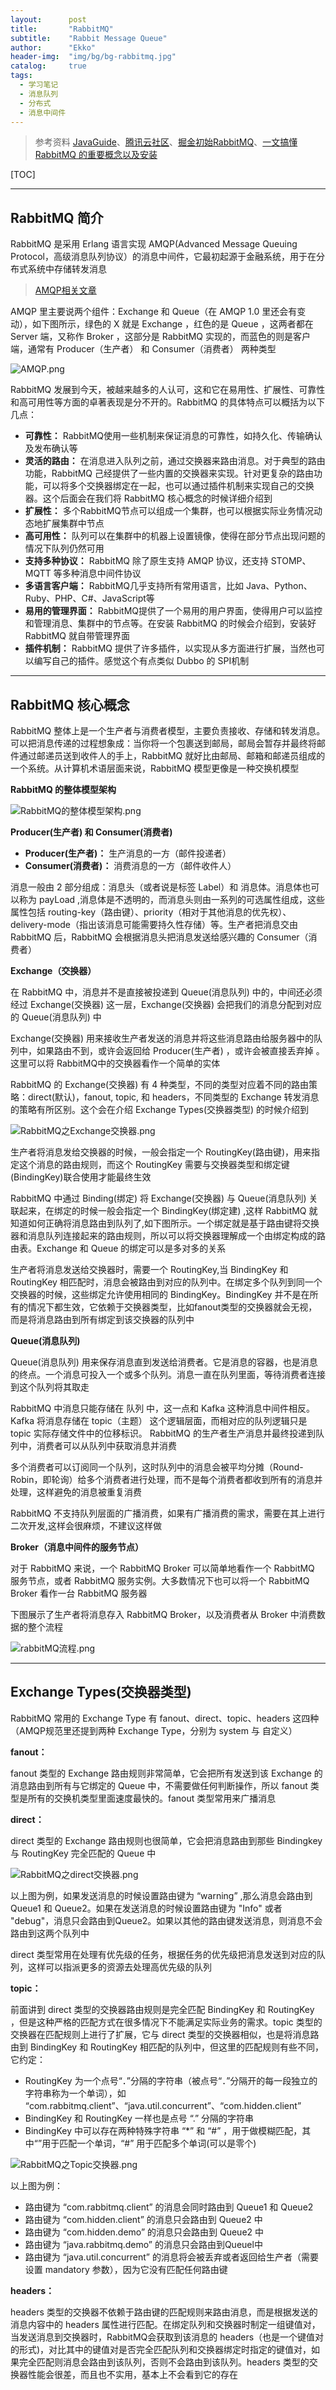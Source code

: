 ```yaml
---
layout:      post
title:       "RabbitMQ"
subtitle:    "Rabbit Message Queue"
author:      "Ekko"
header-img:  "img/bg/bg-rabbitmq.jpg"
catalog:     true
tags:
  - 学习笔记
  - 消息队列
  - 分布式
  - 消息中间件
---
```


> 参考资料 [JavaGuide](https://github.com/Snailclimb/JavaGuide/blob/master/docs/system-design/data-communication/rabbitmq.md)、[腾讯云社区](https://cloud.tencent.com/developer/article/1578104)、[掘金初始RabbitMQ](https://juejin.im/post/6844903975360135176)、[一文搞懂 RabbitMQ 的重要概念以及安装](https://cloud.tencent.com/developer/news/372423)

[TOC]

---

## RabbitMQ 简介

RabbitMQ 是采用 Erlang 语言实现 AMQP(Advanced Message Queuing Protocol，高级消息队列协议）的消息中间件，它最初起源于金融系统，用于在分布式系统中存储转发消息

> [AMQP相关文章](https://zxnchupg.github.io/2020/08/19/%E6%B6%88%E6%81%AF%E9%98%9F%E5%88%97/)

AMQP 里主要说两个组件：Exchange 和 Queue（在 AMQP 1.0 里还会有变动），如下图所示，绿色的 X 就是  Exchange ，红色的是 Queue ，这两者都在 Server 端，又称作 Broker ，这部分是 RabbitMQ  实现的，而蓝色的则是客户端，通常有 Producer（生产者） 和 Consumer（消费者） 两种类型

![AMQP.png](../asserts/images/2020-08-22-RabbitMQ入门/AMQP.png)

RabbitMQ 发展到今天，被越来越多的人认可，这和它在易用性、扩展性、可靠性和高可用性等方面的卓著表现是分不开的。RabbitMQ 的具体特点可以概括为以下几点：

- **可靠性：** RabbitMQ使用一些机制来保证消息的可靠性，如持久化、传输确认及发布确认等
- **灵活的路由：** 在消息进入队列之前，通过交换器来路由消息。对于典型的路由功能，RabbitMQ 己经提供了一些内置的交换器来实现。针对更复杂的路由功能，可以将多个交换器绑定在一起，也可以通过插件机制来实现自己的交换器。这个后面会在我们将 RabbitMQ 核心概念的时候详细介绍到
- **扩展性：** 多个RabbitMQ节点可以组成一个集群，也可以根据实际业务情况动态地扩展集群中节点
- **高可用性：** 队列可以在集群中的机器上设置镜像，使得在部分节点出现问题的情况下队列仍然可用
- **支持多种协议：** RabbitMQ 除了原生支持 AMQP 协议，还支持 STOMP、MQTT 等多种消息中间件协议
- **多语言客户端：** RabbitMQ几乎支持所有常用语言，比如 Java、Python、Ruby、PHP、C#、JavaScript等
- **易用的管理界面：** RabbitMQ提供了一个易用的用户界面，使得用户可以监控和管理消息、集群中的节点等。在安装 RabbitMQ 的时候会介绍到，安装好 RabbitMQ 就自带管理界面
- **插件机制：** RabbitMQ 提供了许多插件，以实现从多方面进行扩展，当然也可以编写自己的插件。感觉这个有点类似 Dubbo 的 SPI机制

---

## RabbitMQ 核心概念

RabbitMQ 整体上是一个生产者与消费者模型，主要负责接收、存储和转发消息。可以把消息传递的过程想象成：当你将一个包裹送到邮局，邮局会暂存并最终将邮件通过邮递员送到收件人的手上，RabbitMQ 就好比由邮局、邮箱和邮递员组成的一个系统。从计算机术语层面来说，RabbitMQ 模型更像是一种交换机模型

**RabbitMQ 的整体模型架构**

![RabbitMQ的整体模型架构.png](../asserts/images/2020-08-22-RabbitMQ入门/RabbitMQ的整体模型架构.png)

**Producer(生产者) 和 Consumer(消费者)**

- **Producer(生产者)：** 生产消息的一方（邮件投递者）
- **Consumer(消费者)：** 消费消息的一方（邮件收件人）

消息一般由 2 部分组成：消息头（或者说是标签 Label）和 消息体。消息体也可以称为 payLoad ,消息体是不透明的，而消息头则由一系列的可选属性组成，这些属性包括 routing-key（路由键）、priority（相对于其他消息的优先权）、delivery-mode（指出该消息可能需要持久性存储）等。生产者把消息交由 RabbitMQ 后，RabbitMQ 会根据消息头把消息发送给感兴趣的 Consumer（消费者）

**Exchange（交换器）**

在 RabbitMQ 中，消息并不是直接被投递到 Queue(消息队列) 中的，中间还必须经过 Exchange(交换器) 这一层，Exchange(交换器) 会把我们的消息分配到对应的 Queue(消息队列) 中

Exchange(交换器) 用来接收生产者发送的消息并将这些消息路由给服务器中的队列中，如果路由不到，或许会返回给 Producer(生产者) ，或许会被直接丢弃掉 。这里可以将 RabbitMQ中的交换器看作一个简单的实体

RabbitMQ 的 Exchange(交换器) 有 4 种类型，不同的类型对应着不同的路由策略：direct(默认)，fanout, topic, 和 headers，不同类型的 Exchange 转发消息的策略有所区别。这个会在介绍 Exchange Types(交换器类型) 的时候介绍到

![RabbitMQ之Exchange交换器.png](../asserts/images/2020-08-22-RabbitMQ入门/RabbitMQ之Exchange交换器.png)

生产者将消息发给交换器的时候，一般会指定一个 RoutingKey(路由键)，用来指定这个消息的路由规则，而这个 RoutingKey 需要与交换器类型和绑定键(BindingKey)联合使用才能最终生效

RabbitMQ 中通过 Binding(绑定) 将 Exchange(交换器) 与 Queue(消息队列) 关联起来，在绑定的时候一般会指定一个 BindingKey(绑定建) ,这样 RabbitMQ 就知道如何正确将消息路由到队列了,如下图所示。一个绑定就是基于路由键将交换器和消息队列连接起来的路由规则，所以可以将交换器理解成一个由绑定构成的路由表。Exchange 和 Queue 的绑定可以是多对多的关系

生产者将消息发送给交换器时，需要一个 RoutingKey,当 BindingKey 和 RoutingKey 相匹配时，消息会被路由到对应的队列中。在绑定多个队列到同一个交换器的时候，这些绑定允许使用相同的 BindingKey。BindingKey 并不是在所有的情况下都生效，它依赖于交换器类型，比如fanout类型的交换器就会无视，而是将消息路由到所有绑定到该交换器的队列中

**Queue(消息队列)**

Queue(消息队列) 用来保存消息直到发送给消费者。它是消息的容器，也是消息的终点。一个消息可投入一个或多个队列。消息一直在队列里面，等待消费者连接到这个队列将其取走

RabbitMQ 中消息只能存储在 队列 中，这一点和 Kafka 这种消息中间件相反。Kafka 将消息存储在 topic（主题） 这个逻辑层面，而相对应的队列逻辑只是 topic 实际存储文件中的位移标识。 RabbitMQ 的生产者生产消息并最终投递到队列中，消费者可以从队列中获取消息并消费

多个消费者可以订阅同一个队列，这时队列中的消息会被平均分摊（Round-Robin，即轮询）给多个消费者进行处理，而不是每个消费者都收到所有的消息并处理，这样避免的消息被重复消费

RabbitMQ 不支持队列层面的广播消费，如果有广播消费的需求，需要在其上进行二次开发,这样会很麻烦，不建议这样做

**Broker（消息中间件的服务节点）**

对于 RabbitMQ 来说，一个 RabbitMQ Broker 可以简单地看作一个 RabbitMQ 服务节点，或者 RabbitMQ 服务实例。大多数情况下也可以将一个 RabbitMQ Broker 看作一台 RabbitMQ 服务器

下图展示了生产者将消息存入 RabbitMQ Broker，以及消费者从 Broker 中消费数据的整个流程

![rabbitMQ流程.png](../asserts/images/2020-08-22-RabbitMQ入门/rabbitMQ流程.png)

---

## Exchange Types(交换器类型)

RabbitMQ 常用的 Exchange Type 有 fanout、direct、topic、headers 这四种（AMQP规范里还提到两种 Exchange Type，分别为 system 与 自定义）

**fanout：**

fanout 类型的 Exchange 路由规则非常简单，它会把所有发送到该 Exchange 的消息路由到所有与它绑定的 Queue 中，不需要做任何判断操作，所以 fanout 类型是所有的交换机类型里面速度最快的。fanout 类型常用来广播消息

**direct：**

direct 类型的 Exchange 路由规则也很简单，它会把消息路由到那些 Bindingkey 与 RoutingKey 完全匹配的 Queue 中

![RabbitMQ之direct交换器.png](../asserts/images/2020-08-22-RabbitMQ入门/RabbitMQ之direct交换器.png)

以上图为例，如果发送消息的时候设置路由键为 “warning” ,那么消息会路由到 Queue1 和 Queue2。如果在发送消息的时候设置路由键为 "Info" 或者 "debug"，消息只会路由到Queue2。如果以其他的路由键发送消息，则消息不会路由到这两个队列中

direct 类型常用在处理有优先级的任务，根据任务的优先级把消息发送到对应的队列，这样可以指派更多的资源去处理高优先级的队列

**topic：**

前面讲到 direct 类型的交换器路由规则是完全匹配 BindingKey 和 RoutingKey ，但是这种严格的匹配方式在很多情况下不能满足实际业务的需求。topic 类型的交换器在匹配规则上进行了扩展，它与 direct 类型的交换器相似，也是将消息路由到 BindingKey 和 RoutingKey 相匹配的队列中，但这里的匹配规则有些不同，它约定：

- RoutingKey 为一个点号“．”分隔的字符串（被点号“．”分隔开的每一段独立的字符串称为一个单词），如 “com.rabbitmq.client”、“java.util.concurrent”、“com.hidden.client”
- BindingKey 和 RoutingKey 一样也是点号 “.” 分隔的字符串
- BindingKey 中可以存在两种特殊字符串 “*” 和 “#” ，用于做模糊匹配，其中“”用于匹配一个单词，“#” 用于匹配多个单词(可以是零个)

![RabbitMQ之Topic交换器.png](../asserts/images/2020-08-22-RabbitMQ入门/RabbitMQ之Topic交换器.png)

以上图为例：
- 路由键为 “com.rabbitmq.client” 的消息会同时路由到 Queue1 和 Queue2
- 路由键为 “com.hidden.client” 的消息只会路由到 Queue2 中
- 路由键为 “com.hidden.demo” 的消息只会路由到 Queue2 中
- 路由键为 “java.rabbitmq.demo” 的消息只会路由到Queuel中
- 路由键为 “java.util.concurrent” 的消息将会被丢弃或者返回给生产者（需要设置 mandatory 参数），因为它没有匹配任何路由键

**headers：**

headers 类型的交换器不依赖于路由键的匹配规则来路由消息，而是根据发送的消息内容中的 headers 属性进行匹配。在绑定队列和交换器时制定一组键值对，当发送消息到交换器时，RabbitMQ会获取到该消息的 headers（也是一个键值对的形式)，对比其中的键值对是否完全匹配队列和交换器绑定时指定的键值对，如果完全匹配则消息会路由到该队列，否则不会路由到该队列。headers 类型的交换器性能会很差，而且也不实用，基本上不会看到它的存在


